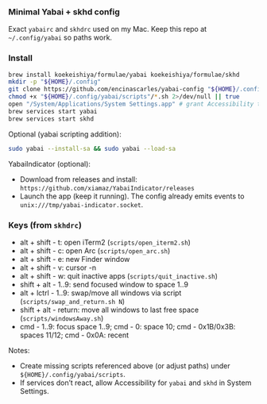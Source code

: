 ### Minimal Yabai + skhd config

Exact `yabairc` and `skhdrc` used on my Mac. Keep this repo at `~/.config/yabai` so paths work.

### Install

```sh
brew install koekeishiya/formulae/yabai koekeishiya/formulae/skhd
mkdir -p "${HOME}/.config"
git clone https://github.com/encinascarles/yabai-config "${HOME}/.config/yabai"
chmod +x "${HOME}/.config/yabai/scripts"/*.sh 2>/dev/null || true
open "/System/Applications/System Settings.app" # grant Accessibility to yabai/skhd
brew services start yabai
brew services start skhd
```

Optional (yabai scripting addition):

```sh
sudo yabai --install-sa && sudo yabai --load-sa
```

YabaiIndicator (optional):

- Download from releases and install: `https://github.com/xiamaz/YabaiIndicator/releases`
- Launch the app (keep it running). The config already emits events to `unix:///tmp/yabai-indicator.socket`.

### Keys (from `skhdrc`)

- alt + shift - t: open iTerm2 (`scripts/open_iterm2.sh`)
- alt + shift - c: open Arc (`scripts/open_arc.sh`)
- alt + shift - e: new Finder window
- alt + shift - v: cursor -n
- alt + shift - w: quit inactive apps (`scripts/quit_inactive.sh`)
- shift + alt - 1..9: send focused window to space 1..9
- alt + lctrl - 1..9: swap/move all windows via script (`scripts/swap_and_return.sh N`)
- shift + alt - return: move all windows to last free space (`scripts/windowsAway.sh`)
- cmd - 1..9: focus space 1..9; cmd - 0: space 10; cmd - 0x1B/0x3B: spaces 11/12; cmd - 0x0A: recent

Notes:

- Create missing scripts referenced above (or adjust paths) under `${HOME}/.config/yabai/scripts`.
- If services don’t react, allow Accessibility for `yabai` and `skhd` in System Settings.

